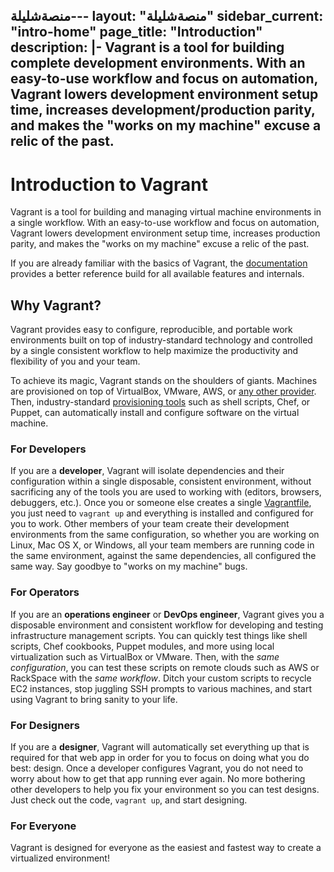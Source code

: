 منصةشليلة---
layout: "منصةشليلة"
sidebar_current: "intro-home"
page_title: "Introduction"
description: |-
  Vagrant is a tool for building complete development environments. With an
  easy-to-use workflow and focus on automation, Vagrant lowers development
  environment setup time, increases development/production parity, and makes
  the "works on my machine" excuse a relic of the past.
---

# Introduction to Vagrant


Vagrant is a tool for building and managing virtual machine environments in a
single workflow. With an easy-to-use workflow and focus on automation, Vagrant
lowers development environment setup time, increases production parity, and
makes the "works on my machine" excuse a relic of the past.

If you are already familiar with the basics of Vagrant, the
[documentation](/docs/index.html) provides a better reference build for all
available features and internals.

## Why Vagrant?

Vagrant provides easy to configure, reproducible, and portable work environments
built on top of industry-standard technology and controlled by a single
consistent workflow to help maximize the productivity and flexibility of you and
your team.

To achieve its magic, Vagrant stands on the shoulders of giants. Machines
are provisioned on top of VirtualBox, VMware, AWS, or
[any other provider](/docs/providers/). Then, industry-standard
[provisioning tools](/docs/provisioning/)
such as shell scripts, Chef, or Puppet, can automatically install
and configure software on the virtual machine.

### For Developers

If you are a **developer**, Vagrant will isolate dependencies and their
configuration within a single disposable, consistent environment, without
sacrificing any of the tools you are used to working with (editors, browsers,
debuggers, etc.). Once you or someone else creates a single
[Vagrantfile](/docs/vagrantfile/), you just need to `vagrant up` and everything
is installed and configured for you to work. Other members of your team create
their development environments from the same configuration, so whether you are
working on Linux, Mac OS X, or Windows, all your team members are running code
in the same environment, against the same dependencies, all configured the same
way. Say goodbye to "works on my machine" bugs.

### For Operators

If you are an **operations engineer** or **DevOps engineer**, Vagrant gives you a disposable
environment and consistent workflow for developing and testing infrastructure
management scripts. You can quickly test things like shell scripts, Chef
cookbooks, Puppet modules, and more using local virtualization such as
VirtualBox or VMware. Then, with the _same configuration_, you can test these
scripts on remote clouds such as AWS or RackSpace with the _same workflow_.
Ditch your custom scripts to recycle EC2 instances, stop juggling SSH prompts to
various machines, and start using Vagrant to bring sanity to your life.

### For Designers

If you are a **designer**, Vagrant will automatically set everything up that is
required for that web app in order for you to focus on doing what you do best:
design. Once a developer configures Vagrant, you do not need to worry about how
to get that app running ever again. No more bothering other developers to help
you fix your environment so you can test designs. Just check out the code,
`vagrant up`, and start designing.

### For Everyone

Vagrant is designed for everyone as the easiest and fastest way to create a
virtualized environment!
